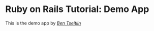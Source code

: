 # Ruby on Rails Tutorial: Demo App

This is the demo app by [*Ben Tseitlin*](http://www.benchic.com)
